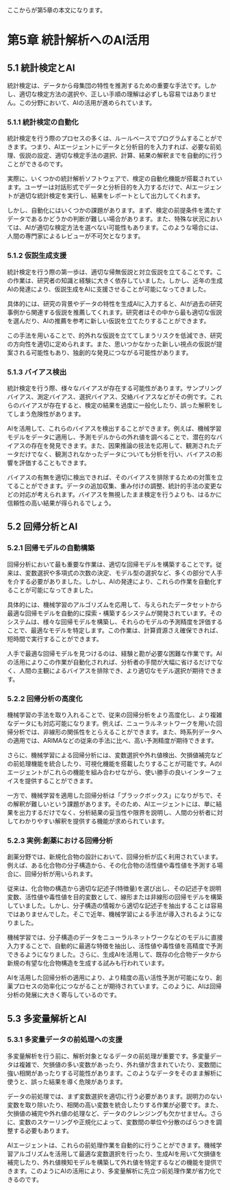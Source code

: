 ここからが第5章の本文になります。

# 第5章 統計解析へのAI活用

## 5.1 統計検定とAI

統計検定は、データから母集団の特性を推測するための重要な手法です。しかし、適切な検定方法の選択や、正しい手順の理解は必ずしも容易ではありません。この分野において、AIの活用が進められています。

### 5.1.1 統計検定の自動化

統計検定を行う際のプロセスの多くは、ルールベースでプログラムすることができます。つまり、AIエージェントにデータと分析目的を入力すれば、必要な前処理、仮説の設定、適切な検定手法の選択、計算、結果の解釈までを自動的に行うことができるのです。

実際に、いくつかの統計解析ソフトウェアで、検定の自動化機能が搭載されています。ユーザーは対話形式でデータと分析目的を入力するだけで、AIエージェントが適切な統計検定を実行し、結果をレポートとして出力してくれます。

しかし、自動化にはいくつかの課題があります。まず、検定の前提条件を満たすデータであるかどうかの判断が難しい場合があります。また、特殊な状況においては、AIが適切な検定方法を選べない可能性もあります。このような場合には、人間の専門家によるレビューが不可欠となります。

### 5.1.2 仮説生成支援

統計検定を行う際の第一歩は、適切な帰無仮説と対立仮説を立てることです。この作業は、研究者の知識と経験に大きく依存していました。しかし、近年の生成AIの発達により、仮説生成をAIに支援させることが可能になってきました。

具体的には、研究の背景やデータの特性を生成AIに入力すると、AIが過去の研究事例から関連する仮説を推薦してくれます。研究者はその中から最も適切な仮説を選んだり、AIの推薦を参考に新しい仮説を立てたりすることができます。

この手法を用いることで、的外れな仮説を立ててしまうリスクを低減でき、研究の方向性を適切に定められます。また、思いつかなかった新しい視点の仮説が提案される可能性もあり、独創的な発見につながる可能性があります。

### 5.1.3 バイアス検出

統計検定を行う際、様々なバイアスが存在する可能性があります。サンプリングバイアス、測定バイアス、選択バイアス、交絡バイアスなどがその例です。これらのバイアスが存在すると、検定の結果を過度に一般化したり、誤った解釈をしてしまう危険性があります。

AIを活用して、これらのバイアスを検出することができます。例えば、機械学習モデルをデータに適用し、予測モデルからの外れ値を調べることで、潜在的なバイアスの存在を発見できます。また、因果推論の技法を応用して、観測されたデータだけでなく、観測されなかったデータについても分析を行い、バイアスの影響を評価することもできます。

バイアスの有無を適切に検出できれば、そのバイアスを排除するための対策を立てることができます。データの追加収集、重み付けの調整、統計的手法の変更などの対応が考えられます。バイアスを無視したまま検定を行うよりも、はるかに信頼性の高い結果が得られるでしょう。

## 5.2 回帰分析とAI

### 5.2.1 回帰モデルの自動構築

回帰分析において最も重要な作業は、適切な回帰モデルを構築することです。従来は、変数選択や多項式の次数の決定、モデル型の選択など、多くの部分で人手を介する必要がありました。しかし、AIの発達により、これらの作業を自動化することが可能になってきました。

具体的には、機械学習のアルゴリズムを応用して、与えられたデータセットから最適な回帰モデルを自動的に探索・構築するシステムが開発されています。そのシステムは、様々な回帰モデルを構築し、それらのモデルの予測精度を評価することで、最適なモデルを特定します。この作業は、計算資源さえ確保できれば、短時間で実行することができます。

人手で最適な回帰モデルを見つけるのは、経験と勘が必要な困難な作業です。AIの活用によりこの作業が自動化されれば、分析者の手間が大幅に省けるだけでなく、人間の主観によるバイアスを排除でき、より適切なモデル選択が期待できます。

### 5.2.2 回帰分析の高度化

機械学習の手法を取り入れることで、従来の回帰分析をより高度化し、より複雑なデータにも対応可能になります。例えば、ニューラルネットワークを用いた回帰分析では、非線形の関係性をとらえることができます。また、時系列データへの適用では、ARIMAなどの従来の手法に比べ、高い予測精度が期待できます。

さらに、機械学習による回帰分析には、変数選択や外れ値検出、欠損値補完などの前処理機能を統合したり、可視化機能を搭載したりすることが可能です。AのIエージェントがこれらの機能を組み合わせながら、使い勝手の良いインターフェイスを提供することができます。

一方で、機械学習を適用した回帰分析は「ブラックボックス」になりがちで、その解釈が難しいという課題があります。そのため、AIエージェントには、単に結果を出力するだけでなく、分析結果の妥当性や限界を説明し、人間の分析者に対してわかりやすい解釈を提供する機能が求められています。

### 5.2.3 実例:創薬における回帰分析

創薬分野では、新規化合物の設計において、回帰分析が広く利用されています。例えば、ある化合物の分子構造から、その化合物の活性値や毒性値を予測する場合に、回帰分析が用いられます。

従来は、化合物の構造から適切な記述子(特徴量)を選び出し、その記述子を説明変数、活性値や毒性値を目的変数として、線形または非線形の回帰モデルを構築していました。しかし、分子構造の情報から適切な記述子を抽出することは容易ではありませんでした。そこで近年、機械学習による手法が導入されるようになりました。

機械学習では、分子構造のデータをニューラルネットワークなどのモデルに直接入力することで、自動的に最適な特徴を抽出し、活性値や毒性値を高精度で予測できるようになりました。さらに、生成AIを活用して、既存の化合物データから新規の有望な化合物構造を生成する試みも行われています。

AIを活用した回帰分析の適用により、より精度の高い活性予測が可能になり、創薬プロセスの効率化につながることが期待されています。このように、AIは回帰分析の発展に大きく寄与しているのです。

## 5.3 多変量解析とAI

### 5.3.1 多変量データの前処理への支援

多変量解析を行う前に、解析対象となるデータの前処理が重要です。多変量データは複雑で、欠損値の多い変数があったり、外れ値が含まれていたり、変数間に強い相関があったりする可能性があります。このようなデータをそのまま解析に使うと、誤った結果を導く危険があります。

データの前処理では、まず変数選択を適切に行う必要があります。説明力のない変数を取り除いたり、相関の高い変数を統合したりする作業が必要です。また、欠損値の補完や外れ値の処理など、データのクレンジングも欠かせません。さらに、変数のスケーリングや正規化によって、変数間の単位や分散のばらつきを調整する必要もあります。

AIエージェントは、これらの前処理作業を自動的に行うことができます。機械学習アルゴリズムを活用して最適な変数選択を行ったり、生成AIを用いて欠損値を補完したり、外れ値検知モデルを構築して外れ値を特定するなどの機能を提供できます。このようにAIの活用により、多変量解析に先立つ前処理作業が省力化できるのです。